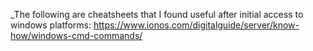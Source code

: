 _The following are cheatsheets that I found useful after initial access to windows platforms:
https://www.ionos.com/digitalguide/server/know-how/windows-cmd-commands/

